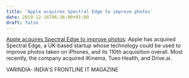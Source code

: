 ```yaml
---
title: 'Apple acquires Spectral Edge to improve photos'
date: 2019-12-16T06:36:00+01:00
draft: false
---
```


[Apple acquires Spectral Edge to improve photos](https://varindia.com/news/apple-acquires-spectral-edge--to-improve-photos#.XfcX1jdL7T8.blogger): Apple has acquired Spectral Edge, a UK-based startup whose technology could be used to improve photos taken on iPhones, and its 110th acquisition overall. Most recently, the company acquired iKinema, Tueo Health, and Drive.ai.  
  
VARINDIA- INDIA'S FRONTLINE IT MAGAZINE